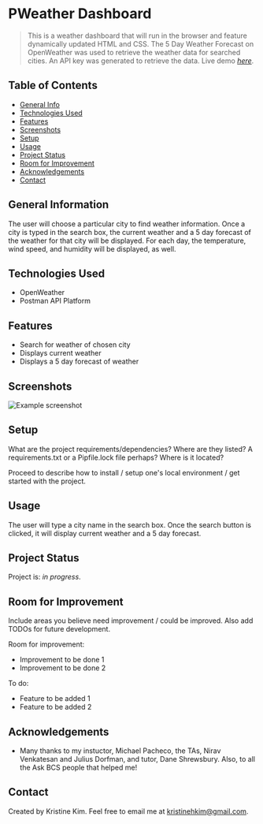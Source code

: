 # PWeather Dashboard
> This is a weather dashboard that will run in the browser and feature dynamically updated HTML and CSS.  The 5 Day Weather Forecast on OpenWeather was used to retrieve the weather data for searched cities.  An API key was generated to retrieve the data.
> Live demo [_here_](https://kristinehkim.github.io/weather-dashboard/). <!-- If you have the project hosted somewhere, include the link here. -->

## Table of Contents
* [General Info](#general-information)
* [Technologies Used](#technologies-used)
* [Features](#features)
* [Screenshots](#screenshots)
* [Setup](#setup)
* [Usage](#usage)
* [Project Status](#project-status)
* [Room for Improvement](#room-for-improvement)
* [Acknowledgements](#acknowledgements)
* [Contact](#contact)
<!-- * [License](#license) -->


## General Information
The user will choose a particular city to find weather information.  Once a city is typed in the search box, the current weather and a 5 day forecast of the weather for that city will be displayed.  For each day, the temperature, wind speed, and humidity will be displayed, as well.
<!-- You don't have to answer all the questions - just the ones relevant to your project. -->


## Technologies Used
- OpenWeather
- Postman API Platform


## Features
- Search for weather of chosen city
- Displays current weather
- Displays a 5 day forecast of weather


## Screenshots
![Example screenshot](./img/screenshot.png)
<!-- If you have screenshots you'd like to share, include them here. -->


## Setup
What are the project requirements/dependencies? Where are they listed? A requirements.txt or a Pipfile.lock file perhaps? Where is it located?

Proceed to describe how to install / setup one's local environment / get started with the project.


## Usage
The user will type a city name in the search box.  Once the search button is clicked, it will display current weather and a 5 day forecast.


## Project Status
Project is: _in progress_.


## Room for Improvement
Include areas you believe need improvement / could be improved. Also add TODOs for future development.

Room for improvement:
- Improvement to be done 1
- Improvement to be done 2

To do:
- Feature to be added 1
- Feature to be added 2


## Acknowledgements
- Many thanks to my instuctor, Michael Pacheco, the TAs, Nirav Venkatesan and Julius Dorfman, and tutor, Dane Shrewsbury. Also, to all the Ask BCS people that helped me!


## Contact
Created by Kristine Kim.  Feel free to email me at kristinehkim@gmail.com. 


<!-- Optional -->
<!-- ## License -->
<!-- This project is open source and available under the [... License](). -->

<!-- You don't have to include all sections - just the one's relevant to your project -->